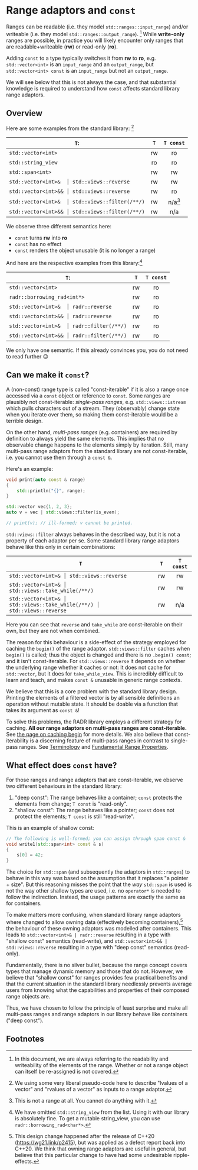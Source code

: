 # Range adaptors and `const`

Ranges can be readable (i.e. they model `std::ranges::input_range`) and/or writeable (i.e. they model `std::ranges::output_range`). [^elements]
While **write-only** ranges are possible, in practice you will likely encounter only ranges that are readable+writeable (**rw**) or read-only (**ro**).

Adding `const` to a type typically switches it from **rw** to **ro**, e.g. `std::vector<int>` is an `input_range` and an `output_range`, but `std::vector<int> const` is an `input_range` but not an `output_range`.

We will see below that this is not always the case, and that substantial knowledge is required to understand how `const` affects standard library range adaptors.

## Overview

Here are some examples from the standard library: [^notation]

| `T`:                                            |  `T`  | `T const`       |
|-------------------------------------------------|:-----:|:---------------:|
| `std::vector<int>`                              |  rw   |  ro             |
| `std::string_view`                              |  ro   |  ro             |
| `std::span<int>`                                |  rw   |  rw             |
| `std::vector<int>&  │ std::views::reverse`      |  rw   |  rw             |
| `std::vector<int>&& │ std::views::reverse`      |  rw   |  ro             |
| `std::vector<int>&  │ std::views::filter(/**/)` |  rw   |  n/a[^notrange] |
| `std::vector<int>&& │ std::views::filter(/**/)` |  rw   |  n/a            |

We observe three different semantics here:
* `const` turns **rw** into **ro**
* `const` has no effect
* `const` renders the object unusable (it is no longer a range)

And here are the respective examples from this library:[^string_view]

| `T`:                                         |  `T`  | `T const` |
|----------------------------------------------|:-----:|:---------:|
| `std::vector<int>`                           |  rw   |  ro       |
| `radr::borrowing_rad<int*>`                  |  rw   |  ro       |
| `std::vector<int>&  │ radr::reverse`         |  rw   |  ro       |
| `std::vector<int>&& │ radr::reverse`         |  rw   |  ro       |
| `std::vector<int>&  │ radr::filter(/**/)`    |  rw   |  ro       |
| `std::vector<int>&& │ radr::filter(/**/)`    |  rw   |  ro       |

We only have one semantic. If this already convinces you, you do not need to read further :wink:


## Can we make it `const`?

A (non-const) range type is called "const-iterable" if it is also a range once accessed via a `const` object or reference to `const`.
Some ranges are plausibly not const-iterable: *single-pass ranges*, e.g. `std::views::istream` which pulls characters out of a stream.
They (observably) change state when you iterate over them, so making them const-iterable would be a terrible design.

On the other hand, *multi-pass ranges* (e.g. containers) are required by definition to always yield the same elements.
This implies that no observable change happens to the elements simply by iteration.
Still, many multi-pass range adaptors from the standard library are not const-iterable, i.e. you cannot use them through a `const &`.

Here's an example:

```cpp
void print(auto const & range)
{
    std::println("{}", range);
}

std::vector vec{1, 2, 3};
auto v = vec | std::views::filter(is_even);

// print(v); // ill-formed; v cannot be printed.
```

`std::views::filter` always behaves in the described way, but it is not a property of each adaptor per se.
Some standard library range adaptors behave like this only in certain combinations:

| `T`                                                                      |  `T`  | `T const` |
|--------------------------------------------------------------------------|:-----:|:---------:|
| `std::vector<int>& │ std::views::reverse`                                |  rw   |  rw       |
| `std::vector<int>& │ std::views::take_while(/**/)`                       |  rw   |  rw       |
| `std::vector<int>& │ std::views::take_while(/**/) │ std::views::reverse` |  rw   |  n/a      |

Here you can see that `reverse` and `take_while` are const-iterable on their own, but they are not when combined.

The reason for this behaviour is a side-effect of the strategy employed for caching the `begin()` of the range adaptor.
`std::views::filter` caches when `begin()` is called; thus the object is changed and there is no `.begin() const`; and it isn't const-iterable.
For `std::views::reverse` it depends on whether the underlying range whether it caches or not:
It does not cache for `std::vector`, but it does for `take_while_view`.
This is incredibly difficult to learn and teach, and makes `const &` unusable in generic range contexts.

We believe that this is a core problem with the standard library design.
Printing the elements of a filtered vector is by all sensible definitions an operation without mutable state.
It should be doable via a function that takes its argument as `const &`!

To solve this problems, the RADR library employs a different strategy for caching.
**All our range adaptors on multi-pass ranges are const-iterable.**
See [the page on caching begin](./caching_begin.md) for more details.
We also believe that const-iterability is a discerning feature of multi-pass ranges in contrast to single-pass ranges.
See [Terminology](./getting_started.md#Terminology) and [Fundamental Range Properties](./range_properties.md).

## What effect does `const` have?

For those ranges and range adaptors that are const-iterable, we observe two different behaviours in the standard library:

1. "deep const": The range behaves like a container; `const` protects the elements from change; `T const` is "read-only".
2. "shallow const": The range behaves like a pointer; `const` does not protect the elements; `T const` is still "read-write".

This is an example of shallow const:

```cpp
// The following is well-formed; you can assign through span const &
void write1(std::span<int> const & s)
{
    s[0] = 42;
}
```

The choice for `std::span` (and subsequently the adaptors in `std::ranges`) to behave in this way was based on the assumption that it replaces "a pointer + size".
But this reasoning misses the point that the *way* `std::span` is used is not the way other shallow types are used, i.e. no `operator*` is needed to follow the indirection.
Instead, the usage patterns are exactly the same as for containers.

To make matters more confusing, when standard library range adaptors where changed to allow owning data (effectively becoming containers),[^what_is_a_view] the behaviour of these owning adaptors was modelled after containers.
This leads to `std::vector<int>& | radr::reverse` resulting in a type with "shallow const" semantics (read-write), and `std::vector<int>&& | std::views::reverse` resulting in a type with "deep const" semantics (read-only).

Fundamentally, there is no silver bullet, because the range concept covers types that manage dynamic memory and those that do not.
However, we believe that "shallow const" for ranges provides few practical benefits and that the current situation in the standard library needlessly prevents average users from knowing what the capabilities and properties of their composed range objects are.

Thus, we have chosen to follow the principle of least surprise and make all multi-pass ranges and range adaptors in our library behave like containers ("deep const").

## Footnotes


[^elements]: In this document, we are always referring to the readability and writeability of the elements of the range. Whether or not a range object can itself be re-assigned is not covered.

[^string_view]: We have omitted `std::string_view` from the list. Using it with our library is absolutely fine. To get a mutable string_view, you can use `radr::borrowing_rad<char*>`.

[^notrange]: This is not a range at all. You cannot do anything with it.

[^notation]: We using some very liberal pseudo-code here to describe "lvalues of a vector" and "rvalues of a vector" as inputs to a range adaptor.

[^what_is_a_view]: This design change happened after the release of C++20 (https://wg21.link/p2415), but was applied as a defect report back into C++20. We think that owning range adaptors are useful in general, but believe that this particular change to have had some undesirable ripple-effects.

